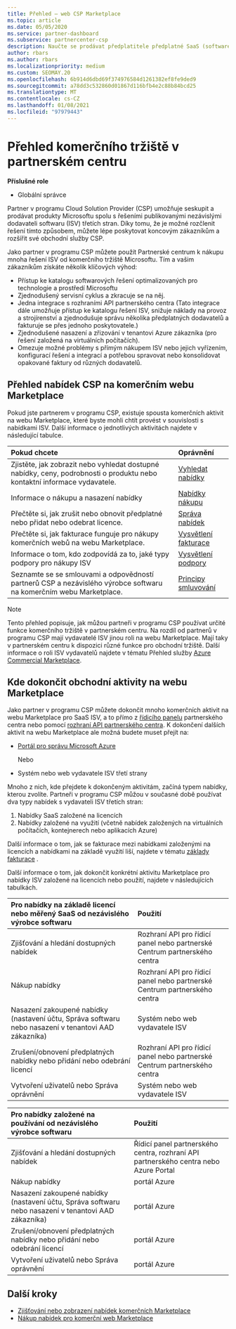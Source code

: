 ```yaml
---
title: Přehled – web CSP Marketplace
ms.topic: article
ms.date: 05/05/2020
ms.service: partner-dashboard
ms.subservice: partnercenter-csp
description: Naučte se prodávat předplatitele předplatné SaaS (software jako služba) od nezávislých výrobců softwaru (ISV) na webu Marketplace.
author: rbars
ms.author: rbars
ms.localizationpriority: medium
ms.custom: SEOMAY.20
ms.openlocfilehash: 6b914d6dbd69f374976584d1261382ef8fe9ded9
ms.sourcegitcommit: a78dd3c532860d01867d116bfb4e2c88b84bcd25
ms.translationtype: MT
ms.contentlocale: cs-CZ
ms.lasthandoff: 01/08/2021
ms.locfileid: "97979443"
---
```

# <a name="overview-of-the-commercial-marketplace-in-partner-center"></a>Přehled komerčního tržiště v partnerském centru

**Příslušné role**

- Globální správce

Partner v programu Cloud Solution Provider (CSP) umožňuje seskupit a prodávat produkty Microsoftu spolu s řešeními publikovanými nezávislými dodavateli softwaru (ISV) třetích stran. Díky tomu, že je možné rozčlenit řešení tímto způsobem, můžete lépe poskytovat koncovým zákazníkům a rozšířit své obchodní služby CSP.

Jako partner v programu CSP můžete použít Partnerské centrum k nákupu mnoha řešení ISV od komerčního tržiště Microsoftu. Tím a vašim zákazníkům získáte několik klíčových výhod:

- Přístup ke katalogu softwarových řešení optimalizovaných pro technologie a prostředí Microsoftu
- Zjednodušený servisní cyklus a zkracuje se na něj.
- Jedna integrace s rozhraními API partnerského centra (Tato integrace dále umožňuje přístup ke katalogu řešení ISV, snižuje náklady na provoz a strojírenství a zjednodušuje správu několika předplatných dodavatelů a fakturuje se přes jednoho poskytovatele.)
- Zjednodušené nasazení a zřizování v tenantovi Azure zákazníka (pro řešení založená na virtuálních počítačích).
- Omezuje možné problémy s přímým nákupem ISV nebo jejich vyřízením, konfigurací řešení a integrací a potřebou spravovat nebo konsolidovat opakované faktury od různých dodavatelů.

## <a name="overview-of-csp-offers-in-the-commercial-marketplace"></a>Přehled nabídek CSP na komerčním webu Marketplace

Pokud jste partnerem v programu CSP, existuje spousta komerčních aktivit na webu Marketplace, které byste mohli chtít provést v souvislosti s nabídkami ISV. Další informace o jednotlivých aktivitách najdete v následující tabulce.

|**Pokud chcete**  |**Oprávnění**   |
|:------------------------------------|:------------------|
|Zjistěte, jak zobrazit nebo vyhledat dostupné nabídky, ceny, podrobnosti o produktu nebo kontaktní informace vydavatele. | [Vyhledat nabídky](csp-commercial-marketplace-discover.md) | 
|Informace o nákupu a nasazení nabídky   | [Nabídky nákupu](csp-commercial-marketplace-purchase.md)   | 
|Přečtěte si, jak zrušit nebo obnovit předplatné nebo přidat nebo odebrat licence.  | [Správa nabídek](csp-commercial-marketplace-manage.md) |
|Přečtěte si, jak fakturace funguje pro nákupy komerčních webů na webu Marketplace. | [Vysvětlení fakturace](csp-commercial-marketplace-billing.md) |
|Informace o tom, kdo zodpovídá za to, jaké typy podpory pro nákupy ISV | [Vysvětlení podpory](csp-commercial-marketplace-support.md) |
|Seznamte se se smlouvami a odpovědností partnerů CSP a nezávislého výrobce softwaru na komerčním webu Marketplace. | [Principy smluvování](csp-commercial-marketplace-contracting.md) |

> [!NOTE]
> Tento přehled popisuje, jak můžou partneři v programu CSP používat určité funkce komerčního tržiště v partnerském centru. Na rozdíl od partnerů v programu CSP mají vydavatelé ISV jinou roli na webu Marketplace. Mají taky v partnerském centru k dispozici různé funkce pro obchodní tržiště. Další informace o roli ISV vydavatelů najdete v tématu Přehled služby [Azure Commercial Marketplace](/azure/marketplace/partner-center-portal/commercial-marketplace-overview).

## <a name="where-to-complete-commercial-marketplace-activities"></a>Kde dokončit obchodní aktivity na webu Marketplace

Jako partner v programu CSP můžete dokončit mnoho komerčních aktivit na webu Marketplace pro SaaS ISV, a to přímo z [řídicího panelu](https://partner.microsoft.com/dashboard) partnerského centra nebo pomocí [rozhraní API partnerského centra](/partner-center/develop/). K dokončení dalších aktivit na webu Marketplace ale možná budete muset přejít na:

- [Portál pro správu Microsoft Azure](https://portal.azure.com/)

    Nebo

- Systém nebo web vydavatele ISV třetí strany

Mnoho z nich, kde přejdete k dokončeným aktivitám, začíná typem nabídky, kterou zvolíte. Partneři v programu CSP můžou v současné době používat dva typy nabídek s vydavateli ISV třetích stran:

1. Nabídky SaaS založené na licencích  
2. Nabídky založené na využití (včetně nabídek založených na virtuálních počítačích, kontejnerech nebo aplikacích Azure)

Další informace o tom, jak se fakturace mezi nabídkami založenými na licencích a nabídkami na základě využití liší, najdete v tématu [základy fakturace](billing-basics.md) .  

Další informace o tom, jak dokončit konkrétní aktivitu Marketplace pro nabídky ISV založené na licencích nebo použití, najdete v následujících tabulkách.

|**Pro nabídky na základě licencí nebo měřený SaaS od nezávislého výrobce softwaru**  |**Použití**  |
|:------------------------------------|:------------------|
|Zjišťování a hledání dostupných nabídek  | Rozhraní API pro řídicí panel nebo partnerské Centrum partnerského centra  |
|Nákup nabídky  | Rozhraní API pro řídicí panel nebo partnerské Centrum partnerského centra  |
|Nasazení zakoupené nabídky (nastavení účtu, Správa softwaru nebo nasazení v tenantovi AAD zákazníka)  | Systém nebo web vydavatele ISV  |
|Zrušení/obnovení předplatných nabídky nebo přidání nebo odebrání licencí | Rozhraní API pro řídicí panel nebo partnerské Centrum partnerského centra  |
|Vytvoření uživatelů nebo Správa oprávnění  | Systém nebo web vydavatele ISV  |

|**Pro nabídky založené na používání od nezávislého výrobce softwaru**  |**Použití**  |
|:------------------------------------|:------------------|
|Zjišťování a hledání dostupných nabídek  | Řídicí panel partnerského centra, rozhraní API partnerského centra nebo Azure Portal  |
|Nákup nabídky  | portál Azure  |
|Nasazení zakoupené nabídky (nastavení účtu, Správa softwaru nebo nasazení v tenantovi AAD zákazníka)  | portál Azure  |
|Zrušení/obnovení předplatných nabídky nebo přidání nebo odebrání licencí | portál Azure  |
|Vytvoření uživatelů nebo Správa oprávnění  | portál Azure  |

## <a name="next-steps"></a>Další kroky

- [Zjišťování nebo zobrazení nabídek komerčních Marketplace](csp-commercial-marketplace-discover.md)
- [Nákup nabídek pro komerční web Marketplace](csp-commercial-marketplace-purchase.md)
